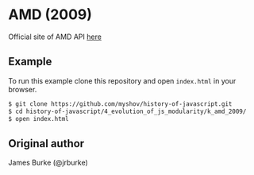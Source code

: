 # AMD (2009)

Official site of AMD API [here](http://requirejs.org/)

## Example

To run this example clone this repository and open `index.html` in your browser.

```bash
$ git clone https://github.com/myshov/history-of-javascript.git
$ cd history-of-javascript/4_evolution_of_js_modularity/k_amd_2009/
$ open index.html
```

## Original author

James Burke (@jrburke)
